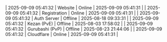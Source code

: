 | 2025-09-09 05:41:32 | Website | Online | 2025-09-09 05:41:31 |
| 2025-09-09 05:41:32 | Registration | Online | 2025-09-09 05:41:31 |
| 2025-09-09 05:41:32 | Auth Server | Offline | 2025-08-18 09:33:31 |
| 2025-09-09 05:41:32 | Kezan (PvE) | Offline | 2025-08-03 17:58:02 |
| 2025-09-09 05:41:32 | Gurubashi (PvP) | Offline | 2025-08-23 21:44:06 |
| 2025-09-09 05:41:32 | Cloudflare | Online | 2025-09-09 05:41:31 |
